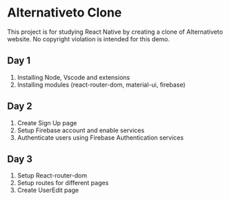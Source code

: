 # Alternativeto Clone

This project is for studying React Native by creating a clone of Alternativeto website. No copyright violation is intended for this demo.

## Day 1
1. Installing Node, Vscode and extensions
2. Installing modules (react-router-dom, material-ui, firebase)

## Day 2
1. Create Sign Up page
2. Setup Firebase account and enable services
3. Authenticate users using Firebase Authentication services

## Day 3
1. Setup React-router-dom
2. Setup routes for different pages
3. Create UserEdit page
